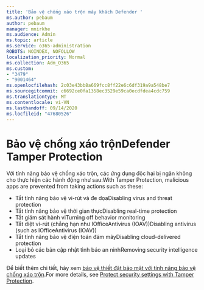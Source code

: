 ```yaml
---
title: 'Bảo vệ chống xáo trộn máy khách Defender '
ms.author: pebaum
author: pebaum
manager: mnirkhe
ms.audience: Admin
ms.topic: article
ms.service: o365-administration
ROBOTS: NOINDEX, NOFOLLOW
localization_priority: Normal
ms.collection: Adm_O365
ms.custom:
- "3479"
- "9001464"
ms.openlocfilehash: 2c03e43bb8a669fcc8ff22e6c6df319a9a548be7
ms.sourcegitcommit: c6692ce0fa1358ec3529e59ca0ecdfdea4cdc759
ms.translationtype: MT
ms.contentlocale: vi-VN
ms.lasthandoff: 09/14/2020
ms.locfileid: "47680526"
---
```

# <a name="defender-tamper-protection"></a><span data-ttu-id="9a288-102">Bảo vệ chống xáo trộn</span><span class="sxs-lookup"><span data-stu-id="9a288-102">Defender Tamper Protection</span></span> 

<span data-ttu-id="9a288-103">Với tính năng bảo vệ chống xáo trộn, các ứng dụng độc hại bị ngăn không cho thực hiện các hành động như sau:</span><span class="sxs-lookup"><span data-stu-id="9a288-103">With Tamper Protection, malicious apps are prevented from taking actions such as these:</span></span>

- <span data-ttu-id="9a288-104">Tắt tính năng bảo vệ vi-rút và đe dọa</span><span class="sxs-lookup"><span data-stu-id="9a288-104">Disabling virus and threat protection</span></span>
- <span data-ttu-id="9a288-105">Tắt tính năng bảo vệ thời gian thực</span><span class="sxs-lookup"><span data-stu-id="9a288-105">Disabling real-time protection</span></span>
- <span data-ttu-id="9a288-106">Tắt giám sát hành vi</span><span class="sxs-lookup"><span data-stu-id="9a288-106">Turning off behavior monitoring</span></span>
- <span data-ttu-id="9a288-107">Tắt diệt vi-rút (chẳng hạn như IOfficeAntivirus (IOAV))</span><span class="sxs-lookup"><span data-stu-id="9a288-107">Disabling antivirus (such as IOfficeAntivirus (IOAV))</span></span>
- <span data-ttu-id="9a288-108">Tắt tính năng bảo vệ điện toán đám mây</span><span class="sxs-lookup"><span data-stu-id="9a288-108">Disabling cloud-delivered protection</span></span>
- <span data-ttu-id="9a288-109">Loại bỏ các bản cập nhật tình báo an ninh</span><span class="sxs-lookup"><span data-stu-id="9a288-109">Removing security intelligence updates</span></span>

<span data-ttu-id="9a288-110">Để biết thêm chi tiết, hãy xem [bảo vệ thiết đặt bảo mật với tính năng bảo vệ chống xáo trộn](https://docs.microsoft.com/windows/security/threat-protection/windows-defender-antivirus/prevent-changes-to-security-settings-with-tamper-protection).</span><span class="sxs-lookup"><span data-stu-id="9a288-110">For more details, see [Protect security settings with Tamper Protection](https://docs.microsoft.com/windows/security/threat-protection/windows-defender-antivirus/prevent-changes-to-security-settings-with-tamper-protection).</span></span>